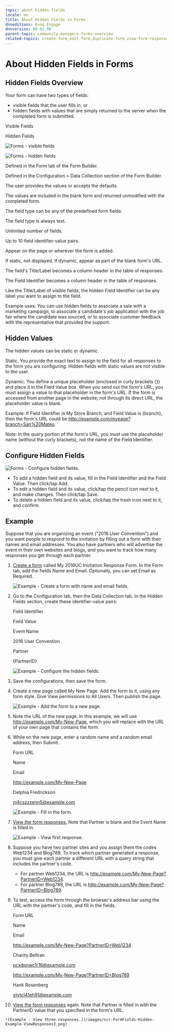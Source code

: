 ```yaml
---
topic: about-hidden-fields
locale: en
title: About Hidden Fields in Forms
dnneditions: Evoq Engage
dnnversion: 09.02.00
parent-topic: community-managers-forms-overview
related-topics: create-form,edit-form,duplicate-form,view-form-responses,save-form-responses-to-structured-content
---
```


# About Hidden Fields in Forms

## Hidden Fields Overview

Your form can have two types of fields:

*   visible fields that the user fills in, or
*   hidden fields with values that are simply returned to the server when the completed form is submitted.

Visible Fields

Hidden Fields

  

![Forms - visible fields](/images/scr-FormFields-Vis.gif)

  

  

![Forms - hidden fields](/images/scr-FormFields-Hid.gif)

  

Defined in the Form tab of the Form Builder.

Defined in the Configuration \> Data Collection section of the Form Builder.

The user provides the values or accepts the defaults.

The values are included in the blank form and returned unmodified with the completed form.

The field type can be any of the predefined form fields.

The field type is always text.

Unlimited number of fields.

Up to 10 field identifier-value pairs.

Appear on the page or wherever the form is added.

If static, not displayed. If dynamic, appear as part of the blank form's URL.

The field's Title/Label becomes a column header in the table of responses.

The Field Identifier becomes a column header in the table of responses.

Like the Title/Label of visible fields, the hidden Field Identifier can be any label you want to assign to the field.

Example uses: You can use hidden fields to associate a sale with a marketing campaign, to associate a candidate's job application with the job fair where the candidate was sourced, or to associate customer feedback with the representative that provided the support.

## Hidden Values

The hidden values can be static or dynamic.

Static. You provide the exact text to assign to the field for all responses to the form you are configuring. Hidden fields with static values are not visible to the user.

Dynamic. You define a unique placeholder (enclosed in curly brackets {}) and place it in the Field Value box. When you send out the form's URL, you must assign a value to that placeholder in the form's URL. If the form is accessed from another page in the website, not through its direct URL, the placeholder value is blank.

Example: If Field Identifier is My Store Branch, and Field Value is {branch}, then the form's URL could be http://example.com/mypage?branch=San%20Mateo.

Note: In the query portion of the form's URL, you must use the placeholder name (without the curly brackets), not the name of the Field Identifier.

## Configure Hidden Fields

  

![Forms - Configure hidden fields.](/images/scr-FormFields-Hidden-Configure.gif)

  

*   To add a hidden field and its value, fill in the Field Identifier and the Field Value. Then click/tap Add.
*   To edit a hidden field and its value, click/tap the pencil icon next to it, and make changes. Then click/tap Save.
*   To delete a hidden field and its value, click/tap the trash icon next to it, and confirm.

## Example

Suppose that you are organizing an event ("2016 User Convention") and you want people to respond to the invitation by filling out a form with their names and email addresses. You also have partners who will advertise the event in their own websites and blogs, and you want to track how many responses you get through each partner.

1.  [Create a form](create-form) called My 2016UC Invitation Response Form. In the Form tab, add the fields Name and Email. Optionally, you can set Email as Required.
    
      
    
    ![Example - Create a form with name and email fields.](/images/scr-FormFields-Hidden-Example-CreateForm.png)
    
      
    
2.  Go to the Configuration tab, then the Data Collection tab. In the Hidden Fields section, create these identifier-value pairs:
    
    Field Identifier
    
    Field Value
    
    Event Name
    
    2016 User Convention
    
    Partner
    
    {PartnerID}
    
      
    
    ![Example - Configure the hidden fields.](/images/scr-FormFields-Hidden-Example-HiddenFieldsConfig.png)
    
      
    
3.  Save the configurations, then save the form.
4.  Create a new page called My New Page. Add the form to it, using any form style. Give View permissions to All Users. Then publish the page.
    
      
    
    ![Example - Add the form to a new page.](/images/scr-FormFields-Hidden-Example-AddToPage.gif)
    
      
    
5.  Note the URL of the new page. In this example, we will use http://example.com/My-New-Page, which you will replace with the URL of your own page that contains the form.
6.  While on the new page, enter a random name and a random email address, then Submit.
    
    Form URL
    
    Name
    
    Email
    
    http://example.com/My-New-Page
    
    Delphia Fredrickson
    
    nj4cszzzenn5@example.com
    
      
    
    ![Example - Fill in the form.](/images/scr-FormFields-Hidden-Example-FillForm1.png)
    
      
    
7.  [View the form responses.](view-form-responses) Note that Partner is blank and the Event Name is filled in.
    
      
    
    ![Example - View first response.](/images/scr-FormFields-Hidden-Example-ViewResponses1.png)
    
      
    
8.  Suppose you have two partner sites and you assign them the codes Web1234 and Blog789. To track which partner generated a response, you must give each partner a different URL with a query string that includes the partner's code.
    *   For partner Web1234, the URL is http://example.com/My-New-Page?PartnerID=Web1234.
    *   For partner Blog789, the URL is http://example.com/My-New-Page?PartnerID=Blog789.
9.  To test, access the form through the browser's address bar using the URL with the partner's code, and fill in the fields.
    
    Form URL
    
    Name
    
    Email
    
    http://example.com/My-New-Page?PartnerID=Web1234
    
    Charity Beltran
    
    pcxdpnwc1r16@example.com
    
    http://example.com/My-New-Page?PartnerID=Blog789
    
    Hank Rosenberg
    
    xtvtcl41eh91@example.com
    
10.  [View the form responses](view-form-responses) again. Note that Partner is filled in with the PartnerID value that you specified in the form's URL.
    
      
    
    ![Example - View three responses.](/images/scr-FormFields-Hidden-Example-ViewResponses3.png)
